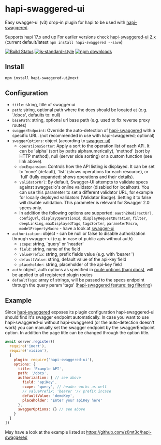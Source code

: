 # hapi-swaggered-ui
Easy swagger-ui (v3) drop-in plugin for hapi to be used with [hapi-swaggered](https://github.com/z0mt3c/hapi-swaggered).

Supports hapi 17.x and up
For earlier versions check [hapi-swaggered-ui 2.x](https://github.com/z0mt3c/hapi-swaggered-ui/blob/2.x/README.md) (current default/latest `npm install hapi-swaggered --save`)

[![Build Status](https://img.shields.io/travis/z0mt3c/hapi-swaggered-ui/master.svg)](https://travis-ci.org/z0mt3c/hapi-swaggered-ui)
[![js-standard-style](https://img.shields.io/badge/code%20style-standard-brightgreen.svg?style=flat)](https://github.com/feross/standard)
[![npm downloads](https://img.shields.io/npm/dm/hapi-swaggered-ui.svg)](https://www.npmjs.com/package/hapi-swaggered-ui)

## Install
```bash
npm install hapi-swaggered-ui@next
```

## Configuration
* `title`: string, title of swagger ui
* `path`: string, optional path where the docs should be located at (e.g. '/docs', defaults to: null)
* `basePath`: string, optional url base path (e.g. used to fix reverse proxy routes)
* `swaggerEndpoint`: Override the auto-detection of [hapi-swaggered](https://github.com/z0mt3c/hapi-swaggered) with a specific URL. (not recommended in use with hapi-swaggered; optional)
* `swaggerOptions`: object (according to [swagger-ui](https://github.com/swagger-api/swagger-ui#parameters))
  * `operationsSorter`: Apply a sort to the operation list of each API. It can be 'alpha' (sort by paths alphanumerically), 'method' (sort by HTTP method), null (server side sorting) or a custom function (see link above).
  * `docExpansion`: Controls how the API listing is displayed. It can be set to 'none' (default), 'list' (shows operations for each resource), or 'full' (fully expanded: shows operations and their details).
  * `validatorUrl`: By default, Swagger-UI attempts to validate specs against swagger.io's online validator (disabled for localhost). You can use this parameter to set a different validator URL, for example for locally deployed validators (Validator Badge). Setting it to false will disable validation. This parameter is relevant for Swagger 2.0 specs only.
  * In addition the following options are supported: `oauth2RedirectUrl`, `configUrl`, `displayOperationId`, `displayRequestDuration`, `filter`, `deepLinking`, `maxDisplayedTags`, `tagsSorter`, `parameterMacro`, `modelPropertyMacro` - have a look at [swagger-ui](https://github.com/swagger-api/swagger-ui#parameters)
* `authorization`: object - can be null or false to disable authorization through swagger-ui (e.g. in case of public apis without auth)
  * `scope`: string, 'query' or 'header'
  * `field`: string, name of the field
  * `valuePrefix`: string, prefix fields value (e.g. with 'bearer ')
  * `defaultValue`: string, default value of the api-key field
  * `placeholder`: string, placeholder of the api-key field
* `auth`: object, auth options as specified in [route options (hapi docs)](https://github.com/hapijs/hapi/blob/master/API.md#route-options), will be applied to all registered plugin routes
* `defaultTags`:  array of strings, will be passed to the specs endpoint through the query param 'tags' ([hapi-swaggered feature: tag filtering](https://github.com/z0mt3c/hapi-swaggered#tag-filtering))

## Example
Since [hapi-swaggered](https://github.com/z0mt3c/hapi-swaggered) exposes its plugin configuration hapi-swaggered-ui should find it's swagger endpoint automatically. In case you want to use hapi-swaggered-ui without hapi-swaggered (or the auto-detection doesn't work) you can manually set the swagger endpoint by the swaggerEndpoint option. In addition the page title can be changed through the option title.

```js
await server.register([
  require('inert'),
  require('vision'),
  {
    plugin: require('hapi-swaggered-ui'),
    options: {
      title: 'Example API',
      path: '/docs',
      authorization: { // see above
        field: 'apiKey',
        scope: 'query', // header works as well
        // valuePrefix: 'bearer '// prefix incase
        defaultValue: 'demoKey',
        placeholder: 'Enter your apiKey here'
      },
      swaggerOptions: {} // see above
    }
  }
])
```

May have a look at the example listed at https://github.com/z0mt3c/hapi-swaggered
